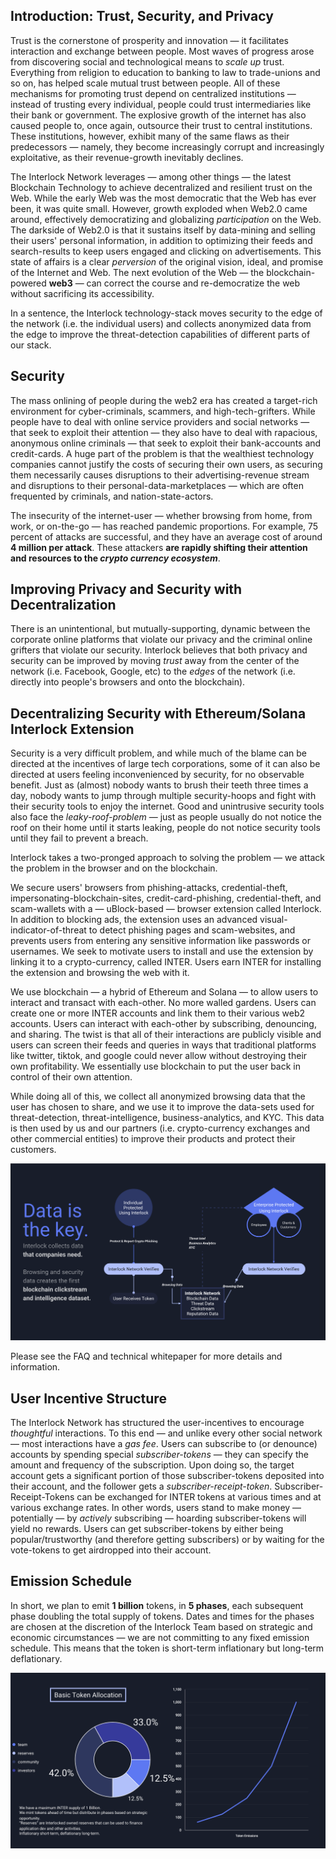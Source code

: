 ## Introduction: Trust, Security, and Privacy
Trust is the cornerstone of prosperity and innovation &mdash; it
facilitates interaction and exchange between people. Most waves of
progress arose from discovering social and technological means to *scale
up* trust. Everything from religion to education to banking to law to
trade-unions and so on, has helped scale mutual trust between people.
All of these mechanisms for promoting trust depend on centralized
institutions &mdash; instead of trusting every individual, people could
trust intermediaries like their bank or government. The explosive growth
of the internet has also caused people to, once again, outsource their
trust to central institutions. These institutions, however, exhibit many
of the same flaws as their predecessors &mdash; namely, they become
increasingly corrupt and increasingly exploitative, as their
revenue-growth inevitably declines. 

The Interlock Network leverages &mdash; among other things &mdash; the
latest Blockchain Technology to achieve decentralized and resilient
trust on the Web. While the early Web was the most democratic that the
Web has ever been, it was quite small. However, growth exploded when
Web2.0 came around, effectively democratizing and globalizing
*participation* on the Web. The darkside of Web2.0 is that it sustains
itself by data-mining and selling their users' personal information, in
addition to optimizing their feeds and search-results to keep users
engaged and clicking on advertisements. This state of affairs is a clear
*perversion* of the original vision, ideal, and promise of the Internet
and Web. The next evolution of the Web &mdash; the blockchain-powered
**web3** &mdash; can correct the course and re-democratize the web
without sacrificing its accessibility. 

In a sentence, the Interlock technology-stack moves security to the edge
of the network (i.e. the individual users) and collects anonymized data
from the edge to improve the threat-detection capabilities of different
parts of our stack. 

## Security
The mass onlining of people during the web2 era has created a
target-rich environment for cyber-criminals, scammers, and
high-tech-grifters. While people have to deal with online service
providers and social networks &mdash; that seek to exploit their
attention &mdash; they also have to deal with rapacious, anonymous
online criminals &mdash; that seek to exploit their bank-accounts and
credit-cards. A huge part of the problem is that the wealthiest
technology companies cannot justify the costs of securing their own
users, as securing them necessarily causes disruptions to their
advertising-revenue stream and disruptions to their
personal-data-marketplaces &mdash; which are often frequented by
criminals, and nation-state-actors. 

The insecurity of the internet-user &mdash; whether browsing from home,
from work, or on-the-go &mdash; has reached pandemic proportions. For
example, 75 percent of attacks are successful, and they have an
average cost of around **4 million per attack**. These attackers **are
rapidly shifting their attention and resources to the *crypto currency
ecosystem***. 

## Improving Privacy and Security with Decentralization
There is an unintentional, but mutually-supporting, dynamic between the
corporate online platforms that violate our privacy and the criminal
online grifters that violate our security. Interlock believes that both
privacy and security can be improved by moving *trust* away from the
center of the network (i.e. Facebook, Google, etc) to the *edges* of the
network (i.e. directly into people's browsers and onto the blockchain). 

## Decentralizing Security with Ethereum/Solana Interlock Extension
Security is a very difficult problem, and while much of the blame can be
directed at the incentives of large tech corporations, some of it can
also be directed at users feeling inconvenienced by security, for no
observable benefit. Just as (almost) nobody wants to brush their teeth
three times a day, nobody wants to jump through multiple security-hoops
and fight with their security tools to enjoy the internet. Good and
unintrusive security tools also face the *leaky-roof-problem* &mdash;
just as people usually do not notice the roof on their home until it
starts leaking, people do not notice security tools until they fail to
prevent a breach. 

Interlock takes a two-pronged approach to solving the problem &mdash; we
attack the problem in the browser and on the blockchain. 

We secure users' browsers from phishing-attacks, credential-theft,
impersonating-blockchain-sites, credit-card-phishing, credential-theft,
and scam-wallets with a &mdash; uBlock-based &mdash; browser extension
called Interlock. In addition to blocking ads, the extension uses an
advanced visual-indicator-of-threat to detect phishing pages and
scam-websites, and prevents users from entering any sensitive
information like passwords or usernames. We seek to motivate users to
install and use the extension by linking it to a crypto-currency, called
INTER. Users earn INTER for installing the extension and browsing the
web with it. 

We use blockchain &mdash; a hybrid of Ethereum and Solana &mdash; to
allow users to interact and transact with each-other. No more walled
gardens. Users can create one or more INTER accounts and link them to
their various web2 accounts. Users can interact with each-other by
subscribing, denouncing, and sharing. The twist is that all of their
interactions are publicly visible and users can screen their feeds
and queries in ways that traditional platforms like twitter, tiktok, and
google could never allow without destroying their own profitability. We
essentially use blockchain to put the user back in control of their own
attention. 

While doing all of this, we collect all anonymized browsing data that
the user has chosen to share, and we use it to improve the data-sets
used for threat-detection, threat-intelligence, business-analytics, and
KYC. This data is then used by us and our partners (i.e. crypto-currency
exchanges and other commercial entities) to improve their products and
protect their customers. 

![](../imgs/data-graph.png)

Please see the FAQ and technical whitepaper for more details and
information. 

## User Incentive Structure
The Interlock Network has structured the user-incentives to encourage
*thoughtful* interactions. To this end &mdash; and unlike every other
social network &mdash; most interactions have a *gas fee*. Users can
subscribe to (or denounce) accounts by spending special
*subscriber-tokens* &mdash; they can specify the amount and frequency of
the subscription. Upon doing so, the target account gets a significant
portion of those subscriber-tokens deposited into their account, and the
follower gets a *subscriber-receipt-token*. Subscriber-Receipt-Tokens
can be exchanged for INTER tokens at various times and at various
exchange rates. In other words, users stand to make money &mdash;
potentially &mdash; by *actively* subscribing &mdash; hoarding
subscriber-tokens will yield no rewards. Users can get subscriber-tokens
by either being popular/trustworthy (and therefore getting subscribers)
or by waiting for the vote-tokens to get airdropped into their account. 

## Emission Schedule
In short, we plan to emit **1 billion** tokens, in **5 phases**, each
subsequent phase doubling the total supply of tokens. Dates and times
for the phases are chosen at the discretion of the Interlock Team based
on strategic and economic circumstances &mdash; we are not committing to
any fixed emission schedule. This means that the token is short-term
inflationary but long-term deflationary. 

![](../imgs/alloc-graph.png)

